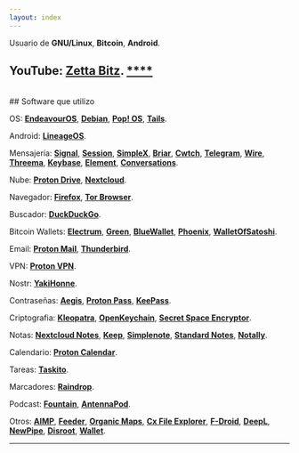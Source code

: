 ```yaml
---
layout: index
---
```


Usuario de **GNU/Linux**,  **Bitcoin**,  **Android**.

YouTube:  <a href="https://youtube.com/%40ZettaBitz" target="_blank">**Zetta Bitz**</a>.
<a href="" target="_blank">****</a>
---
<br>
## Software que utilizo

OS: <a href="https://endeavouros.com" target="_blank">**EndeavourOS**</a>, <a href="https://www.debian.org" target="_blank">**Debian**</a>, <a href="https://pop.system76.com" target="_blank">**Pop! OS**</a>, <a href="https://tails.boum.org" target="_blank">**Tails**</a>.

Android: <a href="https://lineageos.org" target="_blank">**LineageOS**</a>.

Mensajería: <a href="https://signal.org" target="_blank">**Signal**</a>, <a href="https://getsession.org" target="_blank">**Session**</a>, <a href="https://simplex.chat" target="_blank">**SimpleX**</a>, <a href="https://briarproject.org" target="_blank">**Briar**</a>, <a href="https://cwtch.im" target="_blank">**Cwtch**</a>, <a href="https://telegram.org" target="_blank">**Telegram**</a>, <a href="https://wire.com" target="_blank">**Wire**</a>, <a href="https://threema.ch" target="_blank">**Threema**</a>, <a href="https://keybase.io" target="_blank">**Keybase**</a>, <a href="https://element.io" target="_blank">**Element**</a>, <a href="https://conversations.im" target="_blank">**Conversations**</a>.

Nube: <a href="https://proton.me" target="_blank">**Proton Drive**</a>, <a href="https://nextcloud.com" target="_blank">**Nextcloud**</a>.

Navegador: <a href="https://www.mozilla.org" target="_blank">**Firefox**</a>, <a href="https://www.torproject.org" target="_blank">**Tor Browser**</a>.

Buscador: <a href="https://duckduckgo.com" target="_blank">**DuckDuckGo**</a>.

Bitcoin Wallets: <a href="https://electrum.org" target="_blank">**Electrum**</a>, <a href="https://blockstream.com/green" target="_blank">**Green**</a>, <a href="https://bluewallet.io" target="_blank">**BlueWallet**</a>, <a href="https://phoenix.acinq.co" target="_blank">**Phoenix**</a>, <a href="https://www.walletofsatoshi.com" target="_blank">**WalletOfSatoshi**</a>.

Email: <a href="https://proton.me" target="_blank">**Proton Mail**</a>, <a href="https://www.thunderbird.net" target="_blank">**Thunderbird**</a>.

VPN: <a href="https://proton.me" target="_blank">**Proton VPN**</a>.

Nostr: <a href="https://www.yakihonne.com/yakihonne-mobile-app" target="_blank">**YakiHonne**</a>.

Contraseñas: <a href="https://getaegis.app" target="_blank">**Aegis**</a>, <a href="https://proton.me" target="_blank">**Proton Pass**</a>, <a href="https://keepass.info/download.html" target="_blank">**KeePass**</a>.

Criptografia: <a href="https://apps.kde.org/es/kleopatra/" target="_blank">**Kleopatra**</a>, <a href="https://www.openkeychain.org" target="_blank">**OpenKeychain**</a>, <a href="https://paranoiaworks.mobi/sse/" target="_blank">**Secret Space Encryptor**</a>.

Notas: <a href="https://apps.nextcloud.com/apps/notes" target="_blank">**Nextcloud Notes**</a>, <a href="https://keep.google.com" target="_blank">**Keep**</a>, <a href="https://simplenote.com" target="_blank">**Simplenote**</a>, <a href="https://standardnotes.com" target="_blank">**Standard Notes**</a>, <a href="https://github.com/OmGodse/Notally" target="_blank">**Notally**</a>.

Calendario: <a href="https://proton.me" target="_blank">**Proton Calendar**</a>.

Tareas: <a href="https://taskito.io" target="_blank">**Taskito**</a>.

Marcadores: <a href="https://raindrop.io" target="_blank">**Raindrop**</a>.

Podcast: <a href="https://fountain.fm" target="_blank">**Fountain**</a>, <a href="https://antennapod.org" target="_blank">**AntennaPod**</a>.

Otros: <a href="https://www.aimp.ru" target="_blank">**AIMP**</a>, <a href="https://github.com/spacecowboy/feeder" target="_blank">**Feeder**</a>, <a href="https://organicmaps.app" target="_blank">**Organic Maps**</a>, <a href="https://play.google.com/store/apps/details?id=com.cxinventor.file.explorer" target="_blank">**Cx File Explorer**</a>, <a href="https://f-droid.org" target="_blank">**F-Droid**</a>, <a href="https://www.deepl.com" target="_blank">**DeepL**</a>, <a href="https://newpipe.net" target="_blank">**NewPipe**</a>, <a href="https://disroot.org" target="_blank">**Disroot**</a>, <a href="https://budgetbakers.com" target="_blank">**Wallet**</a>.

---